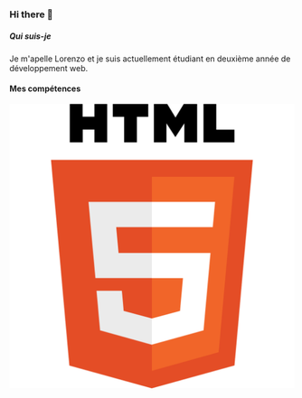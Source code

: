 ### Hi there 👋

##### Qui suis-je 

Je m'apelle Lorenzo et je suis actuellement étudiant en deuxième année de développement web.

#### Mes compétences

![html](Html.png)


